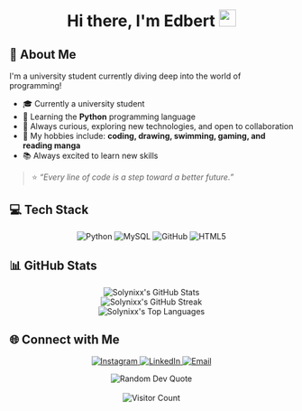 <div align="center">
  <h1>
    Hi there, I'm Edbert 
    <img src="https://media.giphy.com/media/hvRJCLFzcasrR4ia7z/giphy.gif" width="30px"/>
  </h1>
</div>



## 💫 About Me

I'm a university student currently diving deep into the world of programming!

* 🎓 Currently a university student
* 🐍 Learning the **Python** programming language
* 🚀 Always curious, exploring new technologies, and open to collaboration
* 🎨 My hobbies include: **coding, drawing, swimming, gaming, and reading manga**
* 📚 Always excited to learn new skills

> ⭐️ *“Every line of code is a step toward a better future.”*



## 💻 Tech Stack

<p align="center">
  <img src="https://img.shields.io/badge/python-3670A0?style=for-the-badge&logo=python&logoColor=ffdd54" alt="Python"/>
  <img src="https://img.shields.io/badge/mysql-4479A1.svg?style=for-the-badge&logo=mysql&logoColor=white" alt="MySQL"/>
  <img src="https://img.shields.io/badge/github-%23121011.svg?style=for-the-badge&logo=github&logoColor=white" alt="GitHub"/>
  <img src="https://img.shields.io/badge/html5-%23E34F26.svg?style=for-the-badge&logo=html5&logoColor=white" alt="HTML5"/>
</p>



## 📊 GitHub Stats

<p align="center">
  <img src="https://github-readme-stats.vercel.app/api?username=Solynixx&theme=dark&hide_border=false&include_all_commits=false&count_private=false&theme=jolly&border_radius=25" alt="Solynixx's GitHub Stats"/>
  <br/>
  <img src="https://nirzak-streak-stats.vercel.app/?user=Solynixx&theme=dark&hide_border=false" alt="Solynixx's GitHub Streak"/>
  <br/>
  <img src="https://github-readme-stats.vercel.app/api/top-langs/?username=Solynixx&theme=dark&hide_border=false&include_all_commits=false&count_private=false&theme=jolly&border_radius=25&layout=compact" alt="Solynixx's Top Languages"/>
</p>



## 🌐 Connect with Me

<p align="center">
  <a href="https://www.instagram.com/ec.bert/" target="_blank">
    <img src="https://img.shields.io/badge/Instagram-%23E4405F.svg?style=for-the-badge&logo=Instagram&logoColor=white" alt="Instagram"/>
  </a>
  <a href="https://www.linkedin.com/in/edbert-chandra-802727326/" target="_blank">
    <img src="https://img.shields.io/badge/LinkedIn-%230077B5.svg?style=for-the-badge&logo=linkedin&logoColor=white" alt="LinkedIn"/>
  </a>
  <a href="mailto:edbertchandra2017@gmail.com" target="_blank">
    <img src="https://img.shields.io/badge/Email-D14836?style=for-the-badge&logo=gmail&logoColor=white" alt="Email"/>
  </a>
</p>



<p align="center">
  <img src="https://quotes-github-readme.vercel.app/api?type=horizontal&theme=radical" alt="Random Dev Quote"/>
  <br/><br/>
  <img src="https://visitcount.itsvg.in/api?id=Solynixx&icon=0&color=1" alt="Visitor Count"/>
</p>
